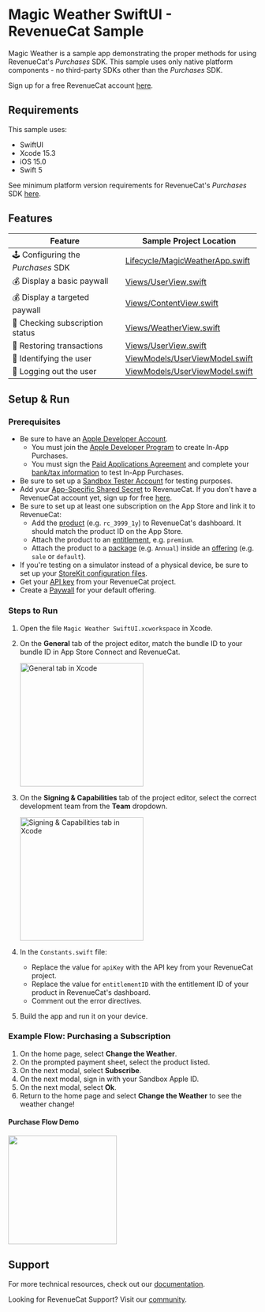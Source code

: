 #  Magic Weather SwiftUI - RevenueCat Sample

Magic Weather is a sample app demonstrating the proper methods for using RevenueCat's *Purchases* SDK. This sample uses only native platform components - no third-party SDKs other than the *Purchases* SDK.

Sign up for a free RevenueCat account [here](https://www.revenuecat.com).

## Requirements

This sample uses:

- SwiftUI
- Xcode 15.3
- iOS 15.0
- Swift 5

See minimum platform version requirements for RevenueCat's *Purchases* SDK [here](https://github.com/RevenueCat/purchases-ios/blob/main/Package.swift#L65).

## Features

| Feature                          | Sample Project Location                   |
| -------------------------------- | ----------------------------------------- |
| 🕹 Configuring the *Purchases* SDK  | [Lifecycle/MagicWeatherApp.swift](Shared/Sources/Lifecycle/MagicWeatherApp.swift) |
| 💰 Display a basic paywall         | [Views/UserView.swift](Shared/Sources/Views/UserView.swift#92) |
| 💰 Display a targeted paywall      | [Views/ContentView.swift](Shared/Sources/Views/ContentView.swift#46) |
| 🔐 Checking subscription status    | [Views/WeatherView.swift](Shared/Sources/Views/WeatherView.swift#L63) |
| 🤑 Restoring transactions           | [Views/UserView.swift](Shared/Sources/Views/UserView.swift#L82) |
| 👥 Identifying the user             | [ViewModels/UserViewModel.swift](Shared/Sources/ViewModels/UserViewModel.swift) |
| 🚪 Logging out the user             | [ViewModels/UserViewModel.swift](Shared/Sources/ViewModels/UserViewModel.swift) |

## Setup & Run

### Prerequisites
- Be sure to have an [Apple Developer Account](https://developer.apple.com/account/).
    - You must join the [Apple Developer Program](https://developer.apple.com/programs/) to create In-App Purchases.
    - You must sign the [Paid Applications Agreement](https://docs.revenuecat.com/docs/getting-started#3-store-setup) and complete your [bank/tax information](https://docs.revenuecat.com/docs/getting-started#3-store-setup) to test In-App Purchases.
- Be sure to set up a [Sandbox Tester Account](https://help.apple.com/app-store-connect/#/dev8b997bee1) for testing purposes.
- Add your [App-Specific Shared Secret](https://docs.revenuecat.com/docs/itunesconnect-app-specific-shared-secret) to RevenueCat. If you don't have a RevenueCat account yet, sign up for free [here](https://app.revenuecat.com/signup).
- Be sure to set up at least one subscription on the App Store and link it to RevenueCat:
    - Add the [product](https://docs.revenuecat.com/docs/entitlements#products) (e.g. `rc_3999_1y`) to RevenueCat's dashboard. It should match the product ID on the App Store.
    - Attach the product to an [entitlement](https://docs.revenuecat.com/docs/entitlements#creating-an-entitlement), e.g. `premium`.
    - Attach the product to a [package](https://docs.revenuecat.com/docs/entitlements#adding-packages) (e.g. `Annual`) inside an [offering](https://docs.revenuecat.com/docs/entitlements#creating-an-offering) (e.g. `sale` or `default`).
- If you're testing on a simulator instead of a physical device, be sure to set up your [StoreKit configuration files](https://docs.revenuecat.com/docs/apple-app-store#ios-14-only-testing-on-the-simulator).
- Get your [API key](https://docs.revenuecat.com/docs/authentication#obtaining-api-keys) from your RevenueCat project.
- Create a [Paywall](https://www.revenuecat.com/docs/tools/paywalls) for your default offering.

### Steps to Run
1. Open the file `Magic Weather SwiftUI.xcworkspace` in Xcode.
2. On the **General** tab of the project editor, match the bundle ID to your bundle ID in App Store Connect and RevenueCat.
    
    <img src="https://i.imgur.com/1z32GRo.png" alt="General tab in Xcode" width="250px" />
4. On the **Signing & Capabilities** tab of the project editor, select the correct development team from the **Team** dropdown.  
    
    <img src="https://i.imgur.com/FiDJ1Wq.png" alt="Signing & Capabilities tab in Xcode" width="250px" />
5. In the `Constants.swift` file: 
    - Replace the value for `apiKey` with the API key from your RevenueCat project.
    - Replace the value for `entitlementID` with the entitlement ID of your product in RevenueCat's dashboard.
    - Comment out the error directives.
6. Build the app and run it on your device. 

### Example Flow: Purchasing a Subscription

1. On the home page, select **Change the Weather**.
2. On the prompted payment sheet, select the product listed.
3. On the next modal, select **Subscribe**.
4. On the next modal, sign in with your Sandbox Apple ID.
5. On the next modal, select **Ok**.
6. Return to the home page and select **Change the Weather** to see the weather change!

#### Purchase Flow Demo
<img src="https://i.imgur.com/SSbRLhr.gif" width="220px" />

## Support

For more technical resources, check out our [documentation](https://docs.revenuecat.com).

Looking for RevenueCat Support? Visit our [community](https://community.revenuecat.com/).
